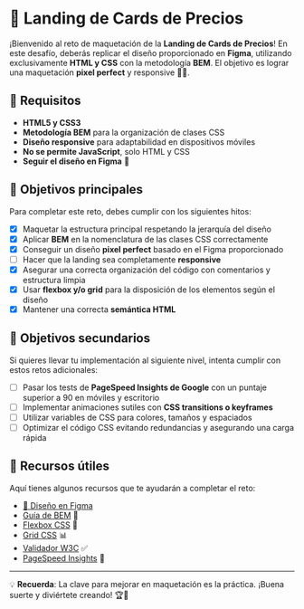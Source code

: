 # 🎨 Landing de Cards de Precios

¡Bienvenido al reto de maquetación de la **Landing de Cards de Precios**! En este desafío, deberás replicar el diseño proporcionado en **Figma**, utilizando exclusivamente **HTML y CSS** con la metodología **BEM**. El objetivo es lograr una maquetación **pixel perfect** y responsive 📏✨.

## 📌 Requisitos
- **HTML5 y CSS3**
- **Metodología BEM** para la organización de clases CSS
- **Diseño responsive** para adaptabilidad en dispositivos móviles
- **No se permite JavaScript**, solo HTML y CSS
- **Seguir el diseño en Figma** 📐

## 🎯 Objetivos principales
Para completar este reto, debes cumplir con los siguientes hitos:

- [x] Maquetar la estructura principal respetando la jerarquía del diseño
- [x] Aplicar **BEM** en la nomenclatura de las clases CSS correctamente
- [x] Conseguir un diseño **pixel perfect** basado en el Figma proporcionado
- [ ] Hacer que la landing sea completamente **responsive**
- [x] Asegurar una correcta organización del código con comentarios y estructura limpia
- [x] Usar **flexbox y/o grid** para la disposición de los elementos según el diseño
- [x] Mantener una correcta **semántica HTML**

## 🚀 Objetivos secundarios
Si quieres llevar tu implementación al siguiente nivel, intenta cumplir con estos retos adicionales:

- [ ] Pasar los tests de **PageSpeed Insights de Google** con un puntaje superior a 90 en móviles y escritorio
- [ ] Implementar animaciones sutiles con **CSS transitions o keyframes**
- [ ] Utilizar variables de CSS para colores, tamaños y espaciados
- [ ] Optimizar el código CSS evitando redundancias y asegurando una carga rápida

## 🔗 Recursos útiles
Aquí tienes algunos recursos que te ayudarán a completar el reto:

- [🎨 Diseño en Figma](https://www.figma.com/design/i1ehlGMM11P3fyepotanmL/Cards-de-precios?node-id=33-1&t=JnpnjSXBo83QpwZa-1)
- [Guía de BEM](https://getbem.com/) 📌
- [Flexbox CSS](https://css-tricks.com/snippets/css/a-guide-to-flexbox/) 📏
- [Grid CSS](https://css-tricks.com/snippets/css/complete-guide-grid/) 📊
- [Validador W3C](https://validator.w3.org/) ✅
- [PageSpeed Insights](https://pagespeed.web.dev/) 🚀

---

💡 **Recuerda**: La clave para mejorar en maquetación es la práctica. ¡Buena suerte y diviértete creando! 🏆🎨

